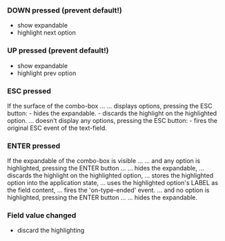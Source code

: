
### DOWN pressed (prevent default!)

- show expandable
- highlight next option

### UP pressed (prevent default!)

- show expandable
- highlight prev option

### ESC pressed

If the surface of the combo-box ...
... displays options, pressing the ESC button:
    - hides the expandable.
    - discards the highlight on the highlighted option.
... doesn't display any options, pressing the ESC button:
    - fires the original ESC event of the text-field.

### ENTER pressed

If the expandable of the combo-box is visible ...
... and any option is highlighted, pressing the ENTER button ...
    ... hides the expandable,
    ... discards the highlight on the highlighted option,
    ... stores the highlighted option into the application state,
    ... uses the highlighted option's LABEL as the field content,
    ... fires the 'on-type-ended' event.
... and no option is highlighted, pressing the ENTER button ...
    ... hides the expandable.

### Field value changed

- discard the highlighting
